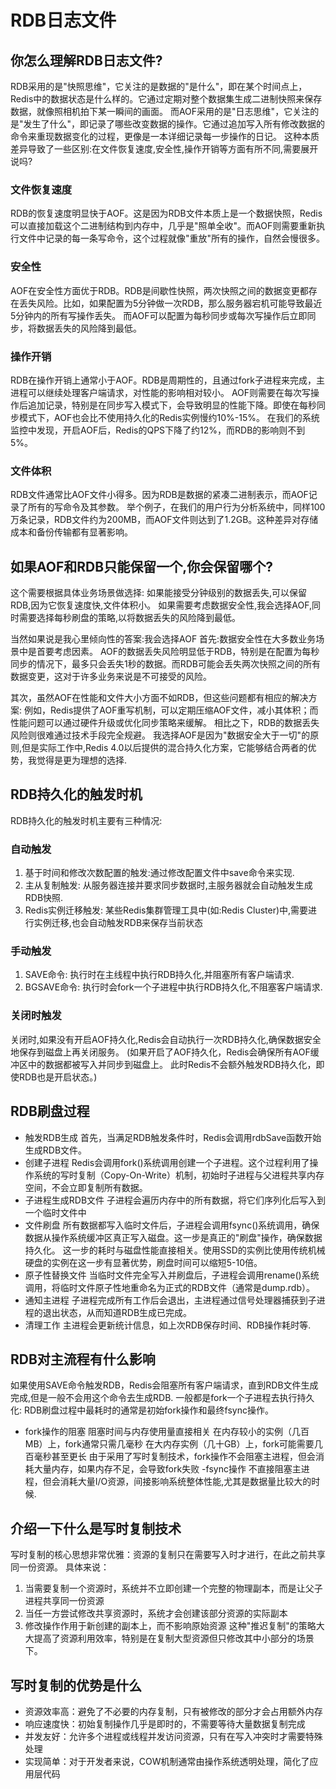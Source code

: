 # RDB日志文件

## 你怎么理解RDB日志文件?
RDB采用的是"快照思维"，它关注的是数据的"是什么"，即在某个时间点上，Redis中的数据状态是什么样的。它通过定期对整个数据集生成二进制快照来保存数据，就像照相机拍下某一瞬间的画面。
而AOF采用的是"日志思维"，它关注的是"发生了什么"，即记录了哪些改变数据的操作。它通过追加写入所有修改数据的命令来重现数据变化的过程，更像是一本详细记录每一步操作的日记。
这种本质差异导致了一些区别:在文件恢复速度,安全性,操作开销等方面有所不同,需要展开说吗?

### 文件恢复速度
RDB的恢复速度明显快于AOF。这是因为RDB文件本质上是一个数据快照，Redis可以直接加载这个二进制结构到内存中，几乎是"照单全收"。而AOF则需要重新执行文件中记录的每一条写命令，这个过程就像"重放"所有的操作，自然会慢很多。

### 安全性
AOF在安全性方面优于RDB。RDB是间歇性快照，两次快照之间的数据变更都存在丢失风险。比如，如果配置为5分钟做一次RDB，那么服务器宕机可能导致最近5分钟内的所有写操作丢失。
而AOF可以配置为每秒同步或每次写操作后立即同步，将数据丢失的风险降到最低。

### 操作开销
RDB在操作开销上通常小于AOF。RDB是周期性的，且通过fork子进程来完成，主进程可以继续处理客户端请求，对性能的影响相对较小。
AOF则需要在每次写操作后追加记录，特别是在同步写入模式下，会导致明显的性能下降。即使在每秒同步模式下，AOF也会比不使用持久化的Redis实例慢约10%-15%。
在我们的系统监控中发现，开启AOF后，Redis的QPS下降了约12%，而RDB的影响则不到5%。

### 文件体积
RDB文件通常比AOF文件小得多。因为RDB是数据的紧凑二进制表示，而AOF记录了所有的写命令及其参数。
举个例子，在我们的用户行为分析系统中，同样100万条记录，RDB文件约为200MB，而AOF文件则达到了1.2GB。这种差异对存储成本和备份传输都有显著影响。


## 如果AOF和RDB只能保留一个,你会保留哪个?
这个需要根据具体业务场景做选择:
如果能接受分钟级别的数据丢失,可以保留RDB,因为它恢复速度快,文件体积小。
如果需要考虑数据安全性,我会选择AOF,同时需要选择每秒刷盘的策略,以将数据丢失的风险降到最低。

当然如果说是我心里倾向性的答案:我会选择AOF
首先:数据安全性在大多数业务场景中是首要考虑因素。
AOF的数据丢失风险明显低于RDB，特别是在配置为每秒同步的情况下，最多只会丢失1秒的数据。而RDB可能会丢失两次快照之间的所有数据变更，这对于许多业务来说是不可接受的风险。

其次，虽然AOF在性能和文件大小方面不如RDB，但这些问题都有相应的解决方案:
例如，Redis提供了AOF重写机制，可以定期压缩AOF文件，减小其体积；而性能问题可以通过硬件升级或优化同步策略来缓解。
相比之下，RDB的数据丢失风险则很难通过技术手段完全规避。
我选择AOF是因为"数据安全大于一切"的原则,但是实际工作中,Redis 4.0以后提供的混合持久化方案，它能够结合两者的优势，我觉得是更为理想的选择.

## RDB持久化的触发时机
RDB持久化的触发时机主要有三种情况:
### 自动触发
1. 基于时间和修改次数配置的触发:通过修改配置文件中save命令来实现.
2. 主从复制触发: 从服务器连接并要求同步数据时,主服务器就会自动触发生成RDB快照.
3. Redis实例迁移触发: 某些Redis集群管理工具中(如:Redis Cluster)中,需要进行实例迁移,也会自动触发RDB来保存当前状态
### 手动触发
1. SAVE命令: 执行时在主线程中执行RDB持久化,并阻塞所有客户端请求.
2. BGSAVE命令: 执行时会fork一个子进程中执行RDB持久化,不阻塞客户端请求.
### 关闭时触发
关闭时,如果没有开启AOF持久化,Redis会自动执行一次RDB持久化,确保数据安全地保存到磁盘上再关闭服务。
(如果开启了AOF持久化，Redis会确保所有AOF缓冲区中的数据都被写入并同步到磁盘上。
此时Redis不会额外触发RDB持久化，即使RDB也是开启状态。)

## RDB刷盘过程
- 触发RDB生成
首先，当满足RDB触发条件时，Redis会调用rdbSave函数开始生成RDB文件。
- 创建子进程
Redis会调用fork()系统调用创建一个子进程。这个过程利用了操作系统的写时复制（Copy-On-Write）机制，初始时子进程与父进程共享内存空间，不会立即复制所有数据。
- 子进程生成RDB文件
子进程会遍历内存中的所有数据，将它们序列化后写入到一个临时文件中
- 文件刷盘
所有数据都写入临时文件后，子进程会调用fsync()系统调用，确保数据从操作系统缓冲区真正写入磁盘。这一步是真正的"刷盘"操作，确保数据持久化。
这一步的耗时与磁盘性能直接相关。使用SSD的实例比使用传统机械硬盘的实例在这一步有显著优势，刷盘时间可以缩短5-10倍。
- 原子性替换文件
当临时文件完全写入并刷盘后，子进程会调用rename()系统调用，将临时文件原子性地重命名为正式的RDB文件（通常是dump.rdb）。
- 通知主进程
子进程完成所有工作后会退出，主进程通过信号处理器捕获到子进程的退出状态，从而知道RDB生成已完成。
- 清理工作
主进程会更新统计信息，如上次RDB保存时间、RDB操作耗时等.

## RDB对主流程有什么影响
如果使用SAVE命令触发RDB，Redis会阻塞所有客户端请求，直到RDB文件生成完成,但是一般不会用这个命令去生成RDB.
一般都是fork一个子进程去执行持久化:
RDB刷盘过程中最耗时的通常是初始fork操作和最终fsync操作。
- fork操作的阻塞
阻塞时间与内存使用量直接相关
在内存较小的实例（几百MB）上，fork通常只需几毫秒
在大内存实例（几十GB）上，fork可能需要几百毫秒甚至更长
由于采用了写时复制技术，fork操作不会阻塞主进程，但会消耗大量内存，如果内存不足，会导致fork失败
-fsync操作
不直接阻塞主进程，但会消耗大量I/O资源，间接影响系统整体性能,尤其是数据量比较大的时候.

## 介绍一下什么是写时复制技术
写时复制的核心思想非常优雅：资源的复制只在需要写入时才进行，在此之前共享同一份资源。
具体来说：
1. 当需要复制一个资源时，系统并不立即创建一个完整的物理副本，而是让父子进程共享同一份资源
2. 当任一方尝试修改共享资源时，系统才会创建该部分资源的实际副本
3. 修改操作作用于新创建的副本上，而不影响原始资源
这种"推迟复制"的策略大大提高了资源利用效率，特别是在复制大型资源但只修改其中小部分的场景下。

## 写时复制的优势是什么
- 资源效率高：避免了不必要的内存复制，只有被修改的部分才会占用额外内存
- 响应速度快：初始复制操作几乎是即时的，不需要等待大量数据复制完成
- 并发友好：允许多个进程或线程并发访问资源，只有在写入冲突时才需要特殊处理
- 实现简单：对于开发者来说，COW机制通常由操作系统透明处理，简化了应用层代码





